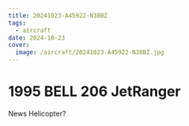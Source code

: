 ```yaml
---
title: 20241023-A45922-N38BZ
tags:
  - aircraft
date: 2024-10-23
cover:
  image: /aircraft/20241023-A45922-N38BZ.jpg
---
```


# 1995 BELL 206 JetRanger

News Helicopter?